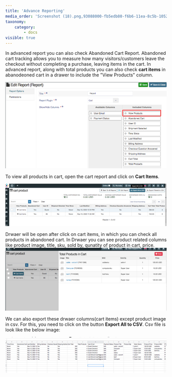 ```yaml
---
title: 'Advance Reporting'
media_order: 'Screenshot (18).png,93088000-fb5edb80-f6b6-11ea-8c5b-10523596e282.png,93087992-f732be00-f6b6-11ea-88a2-db3a629429d0.png,93088063-129dc900-f6b7-11ea-80cc-9067dcf965b4.png'
taxonomy:
    category:
        - docs
visible: true
---
```


In advanced report you can also check Abandoned Cart Report. Abandoned cart tracking allows you to measure how many visitors/customers leave the checkout without completing a purchase, leaving items in the cart.
In advanced report, along with total products you can also check **cart items** in abanodeoned cart in a drawer to include the "View Products" column. 

![](Screenshot%20%2818%29.png)

To view all products in cart, open the cart report and click on **Cart Items**.

![](93088000-fb5edb80-f6b6-11ea-8c5b-10523596e282.png)

Drwaer will be open after click on cart items, in which you can check all products in abandoned cart. In Drwaer you can see product related columns like product image, title, sku, sold by, qunatity of product in cart, price.
![](93087992-f732be00-f6b6-11ea-88a2-db3a629429d0.png)

We can also export these drwaer columns(cart items) except product image in csv. For this, you need to click on the button **Export All to CSV**. Csv file is look like the below image:

![](93088063-129dc900-f6b7-11ea-80cc-9067dcf965b4.png)




